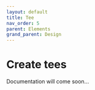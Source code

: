 ```yaml
---
layout: default
title: Tee
nav_order: 5
parent: Elements
grand_parent: Design
---
```


# Create tees

Documentation will come soon...